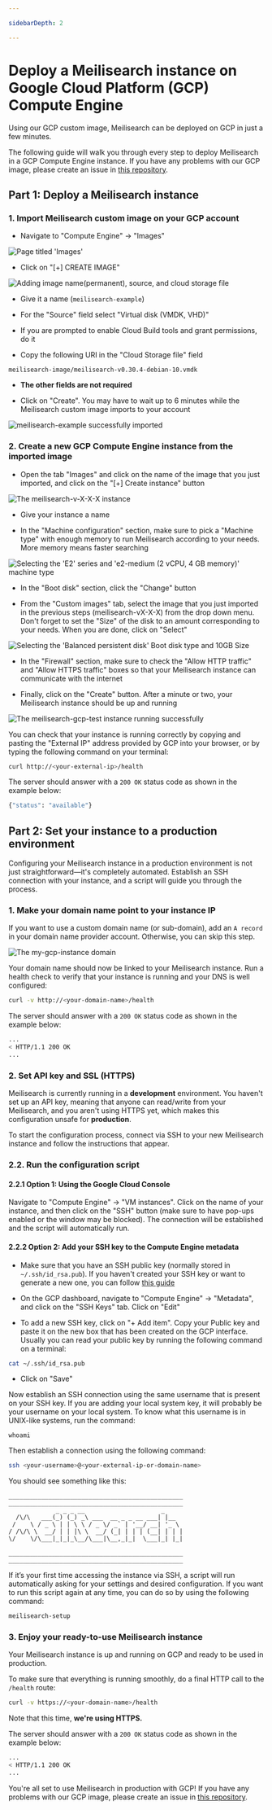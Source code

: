 ```yaml
---

sidebarDepth: 2

---
```


# Deploy a Meilisearch instance on Google Cloud Platform (GCP) Compute Engine

Using our GCP custom image, Meilisearch can be deployed on GCP in just a few minutes.

The following guide will walk you through every step to deploy Meilisearch in a GCP Compute Engine instance. If you have any problems with our GCP image, please create an issue in [this repository](https://github.com/meilisearch/meilisearch-gcp).

## Part 1: Deploy a Meilisearch instance

### 1. Import Meilisearch custom image on your GCP account

- Navigate to "Compute Engine" -> "Images"

![Page titled 'Images'](/gcp/01.compute-engine.png)

- Click on "[+] CREATE IMAGE"

![Adding image name(permanent), source, and cloud storage file](/gcp/02.image-info.png)

- Give it a name (`meilisearch-example`)

- For the "Source" field select "Virtual disk (VMDK, VHD)"

- If you are prompted to enable Cloud Build tools and grant permissions, do it

- Copy the following URI in the "Cloud Storage file" field

```
meilisearch-image/meilisearch-v0.30.4-debian-10.vmdk
```

- **The other fields are not required**

- Click on "Create". You may have to wait up to 6 minutes while the Meilisearch custom image imports to your account

![meilisearch-example successfully imported](/gcp/03.import-image.png)

### 2. Create a new GCP Compute Engine instance from the imported image

- Open the tab "Images" and click on the name of the image that you just imported, and click on the "[+] Create instance" button

![The meilisearch-v-X-X-X instance](/gcp/04.create-instance.png)

- Give your instance a name

- In the "Machine configuration" section, make sure to pick a "Machine type" with enough memory to run Meilisearch according to your needs. More memory means faster searching

![Selecting the 'E2' series and 'e2-medium (2 vCPU, 4 GB memory)' machine type](/gcp/05.machine-configuration.png)

- In the "Boot disk" section, click the "Change" button

- From the "Custom images" tab, select the image that you just imported in the previous steps (meilisearch-vX-X-X) from the drop down menu. Don't forget to set the "Size" of the disk to an amount corresponding to your needs. When you are done, click on "Select"

![Selecting the 'Balanced persistent disk' Boot disk type and 10GB Size](/gcp/06.boot-disk.png)

- In the "Firewall" section, make sure to check the "Allow HTTP traffic" and "Allow HTTPS traffic" boxes so that your Meilisearch instance can communicate with the internet

- Finally, click on the "Create" button. After a minute or two, your Meilisearch instance should be up and running

![The meilisearch-gcp-test instance running successfully](/gcp/07.instance-running.png)

You can check that your instance is running correctly by copying and pasting the "External IP" address provided by GCP into your browser, or by typing the following command on your terminal:

```bash
curl http://<your-external-ip>/health
```

The server should answer with a `200 OK` status code as shown in the example below:

```bash
{"status": "available"}
```

## Part 2: Set your instance to a production environment

Configuring your Meilisearch instance in a production environment is not just straightforward—it's completely automated. Establish an SSH connection with your instance, and a script will guide you through the process.

### 1. Make your domain name point to your instance IP

If you want to use a custom domain name (or sub-domain), add an `A record` in your domain name provider account. Otherwise, you can skip this step.

![The my-gcp-instance domain](/gcp/08.domain.png)

Your domain name should now be linked to your Meilisearch instance. Run a health check to verify that your instance is running and your DNS is well configured:

```bash
curl -v http://<your-domain-name>/health
```

The server should answer with a `200 OK` status code as shown in the example below:

```bash
...
< HTTP/1.1 200 OK
...
```

### 2. Set API key and SSL (HTTPS)

Meilisearch is currently running in a **development** environment. You haven't set up an API key, meaning that anyone can read/write from your Meilisearch, and you aren't using HTTPS yet, which makes this configuration unsafe for **production**.

To start the configuration process, connect via SSH to your new Meilisearch instance and follow the instructions that appear.

### 2.2. Run the configuration script

#### 2.2.1 Option 1: Using the Google Cloud Console

Navigate to "Compute Engine" -> "VM instances". Click on the name of your instance, and then click on the "SSH" button (make sure to have pop-ups enabled or the window may be blocked). The connection will be established and the script will automatically run.

#### 2.2.2 Option 2: Add your SSH key to the Compute Engine metadata

- Make sure that you have an SSH public key (normally stored in `~/.ssh/id_rsa.pub`). If you haven't created your SSH key or want to generate a new one, you can follow [this guide](https://www.ssh.com/ssh/keygen/)

- On the GCP dashboard, navigate to "Compute Engine" -> "Metadata", and click on the "SSH Keys" tab. Click on "Edit"

- To add a new SSH key, click on "+ Add item". Copy your Public key and paste it on the new box that has been created on the GCP interface. Usually you can read your public key by running the following command on a terminal:

```bash
cat ~/.ssh/id_rsa.pub
```

- Click on "Save"

Now establish an SSH connection using the same username that is present on your SSH key. If you are adding your local system key, it will probably be your username on your local system. To know what this username is in UNIX-like systems, run the command:

```
whoami
```

Then establish a connection using the following command:

```bash
ssh <your-username>@<your-external-ip-or-domain-name>
```

You should see something like this:

```
________________________________________________
________________________________________________
             _ _ _ __                     _
  /\/\   ___(_) (_) _\ ___  __ _ _ __ ___| |__
 /    \ / _ \ | | \ \ / _ \/ _` | '__/ __| '_ \
/ /\/\ \  __/ | | |\ \  __/ (_| | | | (__| | | |
\/    \/\___|_|_|_\__/\___|\__,_|_|  \___|_| |_|

________________________________________________
________________________________________________
```

If it’s your first time accessing the instance via SSH, a script will run automatically asking for your settings and desired configuration. If you want to run this script again at any time, you can do so by using the following command:

```bash
meilisearch-setup
```

### 3. Enjoy your ready-to-use Meilisearch instance

Your Meilisearch instance is up and running on GCP and ready to be used in production.

To make sure that everything is running smoothly, do a final HTTP call to the `/health` route:

```bash
curl -v https://<your-domain-name>/health
```

Note that this time, **we're using HTTPS.**

The server should answer with a `200 OK` status code as shown in the example below:

```bash
...
< HTTP/1.1 200 OK
...
```

You're all set to use Meilisearch in production with GCP! If you have any problems with our GCP image, please create an issue in [this repository](https://github.com/meilisearch/meilisearch-gcp).
